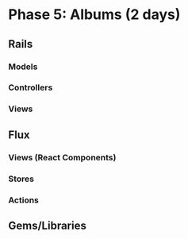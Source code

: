# Phase 5: Albums (2 days)

## Rails
### Models

### Controllers

### Views

## Flux
### Views (React Components)

### Stores

### Actions

## Gems/Libraries
